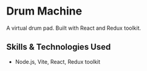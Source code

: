 # Drum Machine
A virtual drum pad. Built with React and Redux toolkit.

## Skills & Technologies Used

- Node.js, Vite, React, Redux toolkit

